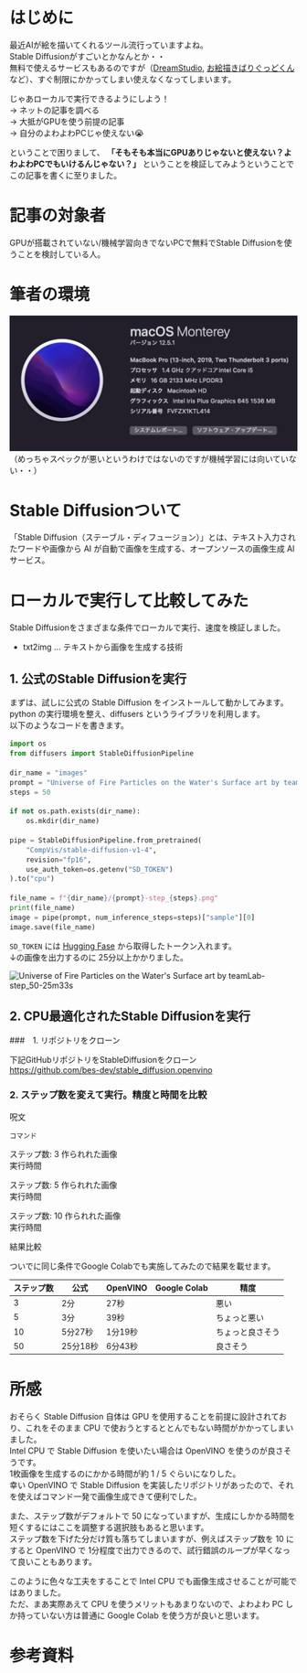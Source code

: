 <!--
記事タイトル候補：
よわよわPCでお絵描きAIやるのは諦めろ
よわよわPCでも高解像度でAIに絵を描かせたい！
intel製Macでも高解像度でAIに絵を描かせたい！
-->

# はじめに

最近AIが絵を描いてくれるツール流行っていますよね。  
Stable Diffusionがすごいとかなんとか・・  
無料で使えるサービスもあるのですが（[DreamStudio](https://photoshopbook.com/2022/10/03/dream-studio/), [お絵描きばりぐっどくん](https://page.line.me/877ieiqs)など）、すぐ制限にかかってしまい使えなくなってしまいます。  
  
じゃあローカルで実行できるようにしよう！  
→ ネットの記事を調べる  
→ 大抵がGPUを使う前提の記事  
→ 自分のよわよわPCじゃ使えない😭  
  
ということで困りまして、 **「そもそも本当にGPUありじゃないと使えない？よわよわPCでもいけるんじゃない？」** ということを検証してみようということでこの記事を書くに至りました。

# 記事の対象者
GPUが搭載されていない/機械学習向きでないPCで無料でStable Diffusionを使うことを検討している人。

# 筆者の環境

![筆者の環境](./assets/environment.png '筆者の環境')
（めっちゃスペックが悪いというわけではないのですが機械学習には向いていない・・）


# Stable Diffusionついて
「Stable Diffusion（ステーブル・ディフュージョン）」とは、テキスト入力されたワードや画像から AI が自動で画像を生成する、オープンソースの画像生成 AI サービス。

# ローカルで実行して比較してみた

Stable Diffusionをさまざまな条件でローカルで実行、速度を検証しました。
- txt2img ... テキストから画像を生成する技術


## 1. 公式のStable Diffusionを実行
まずは、試しに公式の Stable Diffusion をインストールして動かしてみます。  
python の実行環境を整え、diffusers というライブラリを利用します。  
以下のようなコードを書きます。

```python
import os
from diffusers import StableDiffusionPipeline

dir_name = "images"
prompt = "Universe of Fire Particles on the Water's Surface art by teamLab"
steps = 50

if not os.path.exists(dir_name):
    os.mkdir(dir_name)

pipe = StableDiffusionPipeline.from_pretrained(
    "CompVis/stable-diffusion-v1-4",
    revision="fp16",
    use_auth_token=os.getenv("SD_TOKEN")
).to("cpu")

file_name = f"{dir_name}/{prompt}-step_{steps}.png"
print(file_name)
image = pipe(prompt, num_inference_steps=steps)["sample"][0]
image.save(file_name)
```

`SD_TOKEN` には [Hugging Fase](https://huggingface.co/) から取得したトークン入れます。  
↓の画像を出力するのに 25分以上かかりました。

![Universe of Fire Particles on the Water's Surface art by teamLab-step_50-25m33s](https://user-images.githubusercontent.com/40657211/196025673-3f2dafc4-123a-4266-9177-1ecb8cd2ff5a.png)


## 2. CPU最適化されたStable Diffusionを実行

###　1. リポジトリをクローン

下記GitHubリポジトリをStableDiffusionをクローン  
https://github.com/bes-dev/stable_diffusion.openvino  


### 2. ステップ数を変えて実行。精度と時間を比較

呪文
```
コマンド
```

ステップ数: 3
作られれた画像  
実行時間  

ステップ数: 5
作られれた画像  
実行時間  

ステップ数: 10
作られれた画像  
実行時間  


結果比較

ついでに同じ条件でGoogle Colabでも実施してみたので結果を載せます。

| ステップ数 | 公式 | OpenVINO | Google Colab | 精度 |
| ---------- | ---------- | ------------ | ------------ | ------------ |
| 3  | 2分      | 27秒    |     | 悪い |
| 5  | 3分      | 39秒    |     | ちょっと悪い |
| 10 | 5分27秒  | 1分19秒  |     | ちょっと良さそう |
| 50 | 25分18秒 | 6分43秒  |     | 良さそう |


<!--
<img src=./assets/txt2image.png  width="200px">

img2img を実行
inpainting を実行
 -->
 
# 所感
おそらく Stable Diffusion 自体は GPU を使用することを前提に設計されており、これをそのまま CPU で使おうとするととんでもない時間がかかってしまいました。  
Intel CPU で Stable Diffusion を使いたい場合は OpenVINO を使うのが良さそうです。  
1枚画像を生成するのにかかる時間が約 1 / 5 ぐらいになりした。  
幸い OpenVINO で Stable Diffusion を実装したリポジトリがあったので、それを使えばコマンド一発で画像生成できて便利でした。  

また、ステップ数がデフォルトで 50 になっていますが、生成にしかかる時間を短くするにはここを調整する選択肢もあると思います。  
ステップ数を下げた分だけ質も落ちてしまいますが、例えばステップ数を 10 にすると OpenVINO で 1分程度で出力できるので、試行錯誤のループが早くなって良いこともあります。

このように色々な工夫をすることで Intel CPU でも画像生成させることが可能ではありました。  
ただ、まあ実際あえて CPU を使うメリットもあまりないので、よわよわ PC しか持っていない方は普通に Google Colab を使う方が良いと思います。

# 参考資料
